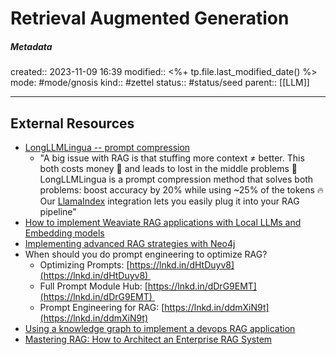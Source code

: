 # Retrieval Augmented Generation

##### Metadata
created:: 2023-11-09 16:39
modified:: <%+ tp.file.last_modified_date() %>
mode: #mode/gnosis
kind:: #zettel 
status:: #status/seed
parent:: [[LLM]]
***






## External Resources
- [LongLLMLingua -- prompt compression](https://blog.llamaindex.ai/longllmlingua-bye-bye-to-middle-loss-and-save-on-your-rag-costs-via-prompt-compression-54b559b9ddf7)
	- "A big issue with RAG is that stuffing more context ≠ better. This both costs money 💸 and leads to lost in the middle problems 🚫 LongLLMLingua is a prompt compression method that solves both problems: boost accuracy by 20% while using ~25% of the tokens 🔥 Our [LlamaIndex](https://www.linkedin.com/company/llamaindex/) integration lets you easily plug it into your RAG pipeline"
- [How to implement Weaviate RAG applications with Local LLMs and Embedding models](https://bratanic-tomaz.medium.com/how-to-implement-weaviate-rag-applications-with-local-llms-and-embedding-models-24a9128eaf84)
- [Implementing advanced RAG strategies with Neo4j](https://blog.langchain.dev/implementing-advanced-retrieval-rag-strategies-with-neo4j/)
- When should you do prompt engineering to optimize RAG? 
	- Optimizing Prompts: [https://lnkd.in/dHtDuyv8](https://lnkd.in/dHtDuyv8)   
	- Full Prompt Module Hub: [https://lnkd.in/dDrG9EMT](https://lnkd.in/dDrG9EMT)   
	- Prompt Engineering for RAG: [https://lnkd.in/ddmXiN9t](https://lnkd.in/ddmXiN9t)
- [Using a knowledge graph to implement a devops RAG application](https://blog.langchain.dev/using-a-knowledge-graph-to-implement-a-devops-rag-application/)
- [Mastering RAG: How to Architect an Enterprise RAG System](https://www.rungalileo.io/blog/mastering-rag-how-to-architect-an-enterprise-rag-system)
